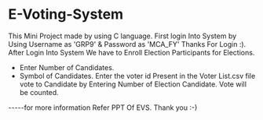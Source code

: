 # E-Voting-System
This Mini Project made by using C language.
First login Into System by Using Username as 'GRP9' & Password as 'MCA_FY'
Thanks For Login :).
After Login Into System We have to Enroll Election Participants for Elections.
  - Enter Number of Candidates.
  - Symbol of Candidates.
Enter the voter id Present in the Voter List.csv file
vote to Candidate by Entering Number of Election Candidate.
Vote will be counted.

-----for more information Refer PPT Of EVS.
Thank you :-)



